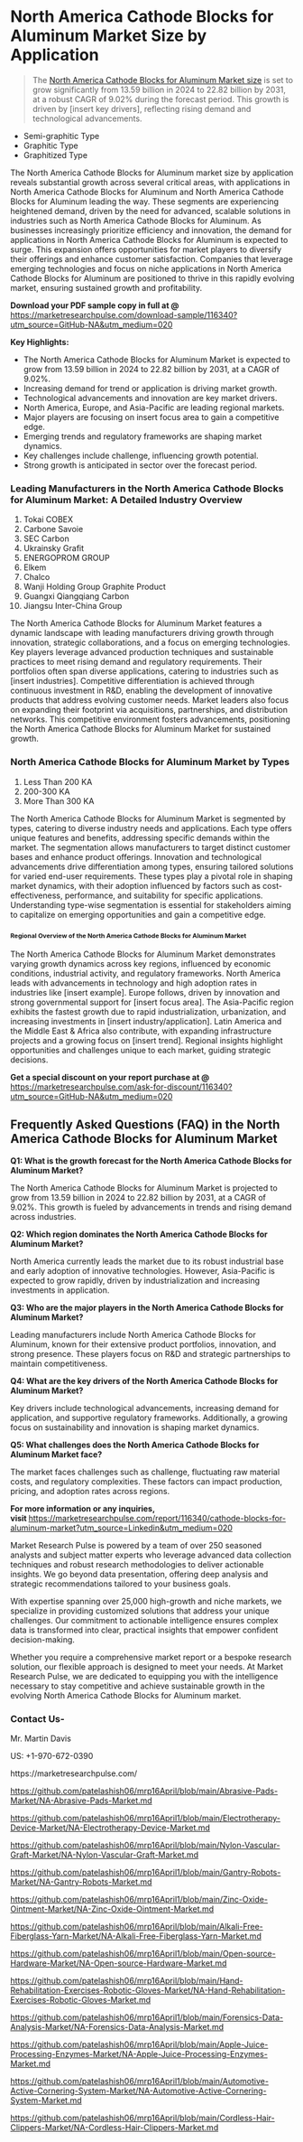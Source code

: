 <h1>North America Cathode Blocks for Aluminum Market&nbsp;Size by Application</h1><blockquote><p>The <a href="https://marketresearchpulse.com/download-sample/116340?utm_source=GitHub-NA&amp;utm_medium=020">North America Cathode Blocks for Aluminum Market size</a> is set to grow significantly from 13.59 billion in 2024 to 22.82 billion by 2031, at a robust CAGR of 9.02% during the forecast period. This growth is driven by [insert key drivers], reflecting rising demand and technological advancements.</p></blockquote><ul><li>Semi-graphitic Type<li> Graphitic Type<li> Graphitized Type</li></ul><p>The North America Cathode Blocks for Aluminum market size by application reveals substantial growth across several critical areas, with applications in North America Cathode Blocks for Aluminum and North America Cathode Blocks for Aluminum leading the way. These segments are experiencing heightened demand, driven by the need for advanced, scalable solutions in industries such as North America Cathode Blocks for Aluminum. As businesses increasingly prioritize efficiency and innovation, the demand for applications in North America Cathode Blocks for Aluminum is expected to surge. This expansion offers opportunities for market players to diversify their offerings and enhance customer satisfaction. Companies that leverage emerging technologies and focus on niche applications in North America Cathode Blocks for Aluminum are positioned to thrive in this rapidly evolving market, ensuring sustained growth and profitability.</p><p><strong>Download your PDF sample copy in full at @ </strong><a href="https://marketresearchpulse.com/download-sample/116340?utm_source=GitHub-NA&amp;utm_medium=020">https://marketresearchpulse.com/download-sample/116340?utm_source=GitHub-NA&amp;utm_medium=020</a></p><p><strong>Key Highlights: </strong></p><ul><li>The North America Cathode Blocks for Aluminum Market is expected to grow from 13.59 billion in 2024 to 22.82 billion by 2031, at a CAGR of 9.02%.</li><li>Increasing demand for trend or application is driving market growth.</li><li>Technological advancements and innovation are key market drivers.</li><li>North America, Europe, and Asia-Pacific are leading regional markets.</li><li>Major players are focusing on insert focus area to gain a competitive edge.</li><li>Emerging trends and regulatory frameworks are shaping market dynamics.</li><li>Key challenges include challenge, influencing growth potential.</li><li>Strong growth is anticipated in sector over the forecast period.</li></ul><h3>Leading Manufacturers in the North America Cathode Blocks for Aluminum Market: A Detailed Industry Overview</h3><ol><li>Tokai COBEX</li><li>Carbone Savoie</li><li>SEC Carbon</li><li>Ukrainsky Grafit</li><li>ENERGOPROM GROUP</li><li>Elkem</li><li>Chalco</li><li>Wanji Holding Group Graphite Product</li><li>Guangxi Qiangqiang Carbon</li><li>Jiangsu Inter-China Group</li></ol><div class="flex max-w-full flex-col flex-grow"><div class="min-h-8 text-message flex w-full flex-col items-end gap-2 whitespace-normal break-words [.text-message+&amp;]:mt-5" dir="auto" data-message-author-role="assistant" data-message-id="fd8432e4-4910-450d-b182-61b7bfb0a01f" data-message-model-slug="gpt-4o"><div class="flex w-full flex-col gap-1 empty:hidden first:pt-[3px]"><div class="markdown prose w-full break-words dark:prose-invert light"><p>The North America Cathode Blocks for Aluminum Market features a dynamic landscape with leading manufacturers driving growth through innovation, strategic collaborations, and a focus on emerging technologies. Key players leverage advanced production techniques and sustainable practices to meet rising demand and regulatory requirements. Their portfolios often span diverse applications, catering to industries such as [insert industries]. Competitive differentiation is achieved through continuous investment in R&amp;D, enabling the development of innovative products that address evolving customer needs. Market leaders also focus on expanding their footprint via acquisitions, partnerships, and distribution networks. This competitive environment fosters advancements, positioning the North America Cathode Blocks for Aluminum Market for sustained growth.</p></div></div></div></div><h3>North America Cathode Blocks for Aluminum Market by Types</h3><ol><li>Less Than 200 KA<li> 200-300 KA<li> More Than 300 KA</li></ol><div class="flex max-w-full flex-col flex-grow"><div class="min-h-8 text-message flex w-full flex-col items-end gap-2 whitespace-normal break-words [.text-message+&amp;]:mt-5" dir="auto" data-message-author-role="assistant" data-message-id="084470be-0bb7-4664-bddf-5156b4f41249" data-message-model-slug="gpt-4o-mini"><div class="flex w-full flex-col gap-1 empty:hidden first:pt-[3px]"><div class="markdown prose w-full break-words dark:prose-invert light"><p>The North America Cathode Blocks for Aluminum Market is segmented by types, catering to diverse industry needs and applications. Each type offers unique features and benefits, addressing specific demands within the market. The segmentation allows manufacturers to target distinct customer bases and enhance product offerings. Innovation and technological advancements drive differentiation among types, ensuring tailored solutions for varied end-user requirements. These types play a pivotal role in shaping market dynamics, with their adoption influenced by factors such as cost-effectiveness, performance, and suitability for specific applications. Understanding type-wise segmentation is essential for stakeholders aiming to capitalize on emerging opportunities and gain a competitive edge.</p></div></div></div></div><h3><span style="font-size: 11px;">Regional Overview of the North America Cathode Blocks for Aluminum Market</span></h3><div class="flex max-w-full flex-col flex-grow"><div class="min-h-8 text-message flex w-full flex-col items-end gap-2 whitespace-normal break-words [.text-message+&amp;]:mt-5" dir="auto" data-message-author-role="assistant" data-message-id="e9038762-ce64-4e30-91c9-9bd413514231" data-message-model-slug="gpt-4o-mini"><div class="flex w-full flex-col gap-1 empty:hidden first:pt-[3px]"><div class="markdown prose w-full break-words dark:prose-invert light"><p>The North America Cathode Blocks for Aluminum Market demonstrates varying growth dynamics across key regions, influenced by economic conditions, industrial activity, and regulatory frameworks. North America leads with advancements in technology and high adoption rates in industries like [insert example]. Europe follows, driven by innovation and strong governmental support for [insert focus area]. The Asia-Pacific region exhibits the fastest growth due to rapid industrialization, urbanization, and increasing investments in [insert industry/application]. Latin America and the Middle East &amp; Africa also contribute, with expanding infrastructure projects and a growing focus on [insert trend]. Regional insights highlight opportunities and challenges unique to each market, guiding strategic decisions.</p></div></div></div></div><p><strong>Get a special discount on your report purchase at @ </strong><a href="https://marketresearchpulse.com/ask-for-discount/116340?utm_source=GitHub-NA&amp;utm_medium=020">https://marketresearchpulse.com/ask-for-discount/116340?utm_source=GitHub-NA&amp;utm_medium=020</a></p><h2>Frequently Asked Questions (FAQ) in the North America Cathode Blocks for Aluminum Market</h2><p><strong>Q1: What is the growth forecast for the North America Cathode Blocks for Aluminum Market?</strong></p><p>The North America Cathode Blocks for Aluminum Market is projected to grow from 13.59 billion in 2024 to 22.82 billion by 2031, at a CAGR of 9.02%. This growth is fueled by advancements in trends and rising demand across industries.</p><p><strong>Q2: Which region dominates the North America Cathode Blocks for Aluminum Market?</strong></p><p>North America currently leads the market due to its robust industrial base and early adoption of innovative technologies. However, Asia-Pacific is expected to grow rapidly, driven by industrialization and increasing investments in application.</p><p><strong>Q3: Who are the major players in the North America Cathode Blocks for Aluminum Market?</strong></p><p>Leading manufacturers include North America Cathode Blocks for Aluminum, known for their extensive product portfolios, innovation, and strong presence. These players focus on R&amp;D and strategic partnerships to maintain competitiveness.</p><p><strong>Q4: What are the key drivers of the North America Cathode Blocks for Aluminum Market?</strong></p><p>Key drivers include technological advancements, increasing demand for application, and supportive regulatory frameworks. Additionally, a growing focus on sustainability and innovation is shaping market dynamics.</p><p><strong>Q5: What challenges does the North America Cathode Blocks for Aluminum Market face?</strong></p><p>The market faces challenges such as challenge, fluctuating raw material costs, and regulatory complexities. These factors can impact production, pricing, and adoption rates across regions.</p><p><strong>For more information or any inquiries, visit&nbsp;</strong><a href="https://marketresearchpulse.com/report/116340/cathode-blocks-for-aluminum-market?utm_source=Linkedin&utm_medium=020">https://marketresearchpulse.com/report/116340/cathode-blocks-for-aluminum-market?utm_source=Linkedin&utm_medium=020</a></p><p>Market Research Pulse is powered by a team of over 250 seasoned analysts and subject matter experts who leverage advanced data collection techniques and robust research methodologies to deliver actionable insights. We go beyond data presentation, offering deep analysis and strategic recommendations tailored to your business goals.</p><p>With expertise spanning over 25,000 high-growth and niche markets, we specialize in providing customized solutions that address your unique challenges. Our commitment to actionable intelligence ensures complex data is transformed into clear, practical insights that empower confident decision-making.</p><p>Whether you require a comprehensive market report or a bespoke research solution, our flexible approach is designed to meet your needs. At Market Research Pulse, we are dedicated to equipping you with the intelligence necessary to stay competitive and achieve sustainable growth in the evolving North America Cathode Blocks for Aluminum market.</p><h3><strong>Contact Us-</strong></h3><p>Mr. Martin Davis</p><p>US: +1-970-672-0390</p><p>https://marketresearchpulse.com/</p><p><a href="https://github.com/patelashish06/mrp16April/blob/main/Abrasive-Pads-Market/NA-Abrasive-Pads-Market.md">https://github.com/patelashish06/mrp16April/blob/main/Abrasive-Pads-Market/NA-Abrasive-Pads-Market.md</a></p><p><a href="https://github.com/patelashish06/mrp16April1/blob/main/Electrotherapy-Device-Market/NA-Electrotherapy-Device-Market.md">https://github.com/patelashish06/mrp16April1/blob/main/Electrotherapy-Device-Market/NA-Electrotherapy-Device-Market.md</a></p><p><a href="https://github.com/patelashish06/mrp16April/blob/main/Nylon-Vascular-Graft-Market/NA-Nylon-Vascular-Graft-Market.md">https://github.com/patelashish06/mrp16April/blob/main/Nylon-Vascular-Graft-Market/NA-Nylon-Vascular-Graft-Market.md</a></p><p><a href="https://github.com/patelashish06/mrp16April1/blob/main/Gantry-Robots-Market/NA-Gantry-Robots-Market.md">https://github.com/patelashish06/mrp16April1/blob/main/Gantry-Robots-Market/NA-Gantry-Robots-Market.md</a></p><p><a href="https://github.com/patelashish06/mrp16April1/blob/main/Zinc-Oxide-Ointment-Market/NA-Zinc-Oxide-Ointment-Market.md">https://github.com/patelashish06/mrp16April1/blob/main/Zinc-Oxide-Ointment-Market/NA-Zinc-Oxide-Ointment-Market.md</a></p><p><a href="https://github.com/patelashish06/mrp16April/blob/main/Alkali-Free-Fiberglass-Yarn-Market/NA-Alkali-Free-Fiberglass-Yarn-Market.md">https://github.com/patelashish06/mrp16April/blob/main/Alkali-Free-Fiberglass-Yarn-Market/NA-Alkali-Free-Fiberglass-Yarn-Market.md</a></p><p><a href="https://github.com/patelashish06/mrp16April1/blob/main/Open-source-Hardware-Market/NA-Open-source-Hardware-Market.md">https://github.com/patelashish06/mrp16April1/blob/main/Open-source-Hardware-Market/NA-Open-source-Hardware-Market.md</a></p><p><a href="https://github.com/patelashish06/mrp16April/blob/main/Hand-Rehabilitation-Exercises-Robotic-Gloves-Market/NA-Hand-Rehabilitation-Exercises-Robotic-Gloves-Market.md">https://github.com/patelashish06/mrp16April/blob/main/Hand-Rehabilitation-Exercises-Robotic-Gloves-Market/NA-Hand-Rehabilitation-Exercises-Robotic-Gloves-Market.md</a></p><p><a href="https://github.com/patelashish06/mrp16April1/blob/main/Forensics-Data-Analysis-Market/NA-Forensics-Data-Analysis-Market.md">https://github.com/patelashish06/mrp16April1/blob/main/Forensics-Data-Analysis-Market/NA-Forensics-Data-Analysis-Market.md</a></p><p><a href="https://github.com/patelashish06/mrp16April/blob/main/Apple-Juice-Processing-Enzymes-Market/NA-Apple-Juice-Processing-Enzymes-Market.md">https://github.com/patelashish06/mrp16April/blob/main/Apple-Juice-Processing-Enzymes-Market/NA-Apple-Juice-Processing-Enzymes-Market.md</a></p><p><a href="https://github.com/patelashish06/mrp16April1/blob/main/Automotive-Active-Cornering-System-Market/NA-Automotive-Active-Cornering-System-Market.md">https://github.com/patelashish06/mrp16April1/blob/main/Automotive-Active-Cornering-System-Market/NA-Automotive-Active-Cornering-System-Market.md</a></p><p><a href="https://github.com/patelashish06/mrp16April/blob/main/Cordless-Hair-Clippers-Market/NA-Cordless-Hair-Clippers-Market.md">https://github.com/patelashish06/mrp16April/blob/main/Cordless-Hair-Clippers-Market/NA-Cordless-Hair-Clippers-Market.md</a></p>